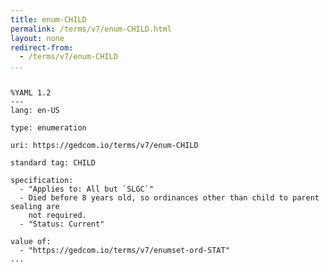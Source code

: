 ```yaml
---
title: enum-CHILD
permalink: /terms/v7/enum-CHILD.html
layout: none
redirect-from:
  - /terms/v7/enum-CHILD
...
```


```

%YAML 1.2
---
lang: en-US

type: enumeration

uri: https://gedcom.io/terms/v7/enum-CHILD

standard tag: CHILD

specification:
  - "Applies to: All but `SLGC`"
  - Died before 8 years old, so ordinances other than child to parent sealing are
    not required.
  - "Status: Current"

value of:
  - "https://gedcom.io/terms/v7/enumset-ord-STAT"
...

```
